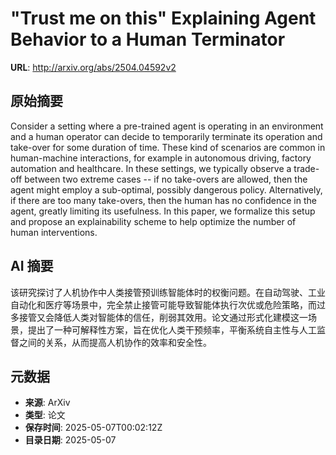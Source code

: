# "Trust me on this" Explaining Agent Behavior to a Human Terminator

**URL**: http://arxiv.org/abs/2504.04592v2

## 原始摘要

Consider a setting where a pre-trained agent is operating in an environment
and a human operator can decide to temporarily terminate its operation and
take-over for some duration of time. These kind of scenarios are common in
human-machine interactions, for example in autonomous driving, factory
automation and healthcare. In these settings, we typically observe a trade-off
between two extreme cases -- if no take-overs are allowed, then the agent might
employ a sub-optimal, possibly dangerous policy. Alternatively, if there are
too many take-overs, then the human has no confidence in the agent, greatly
limiting its usefulness. In this paper, we formalize this setup and propose an
explainability scheme to help optimize the number of human interventions.


## AI 摘要

该研究探讨了人机协作中人类接管预训练智能体时的权衡问题。在自动驾驶、工业自动化和医疗等场景中，完全禁止接管可能导致智能体执行次优或危险策略，而过多接管又会降低人类对智能体的信任，削弱其效用。论文通过形式化建模这一场景，提出了一种可解释性方案，旨在优化人类干预频率，平衡系统自主性与人工监督之间的关系，从而提高人机协作的效率和安全性。

## 元数据

- **来源**: ArXiv
- **类型**: 论文
- **保存时间**: 2025-05-07T00:02:12Z
- **目录日期**: 2025-05-07
